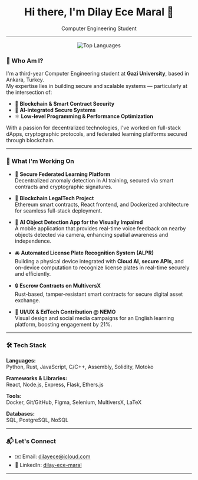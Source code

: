 <h1 align="center">Hi there, I'm Dilay Ece Maral 👋</h1>
<p align="center">
  Computer Engineering Student
</p>

---

<p align="center">
  <img src="https://github-readme-stats.vercel.app/api/top-langs/?username=xddlzx&layout=compact&theme=github_dark&langs_count=6&hide=html" alt="Top Languages" />
</p>


### 💼 Who Am I?

I'm a third-year Computer Engineering student at **Gazi University**, based in Ankara, Turkey.  
My expertise lies in building secure and scalable systems — particularly at the intersection of:

- 🔐 **Blockchain & Smart Contract Security**
- 🧠 **AI-integrated Secure Systems**
- ⚛️ **Low-level Programming & Performance Optimization**

With a passion for decentralized technologies, I've worked on full-stack dApps, cryptographic protocols, and federated learning platforms secured through blockchain.

---

### 🚀 What I'm Working On

- 🧠 **Secure Federated Learning Platform**  
  Decentralized anomaly detection in AI training, secured via smart contracts and cryptographic signatures.

- 🔐 **Blockchain LegalTech Project**  
  Ethereum smart contracts, React frontend, and Dockerized architecture for seamless full-stack deployment.

- 🤖 **AI Object Detection App for the Visually Impaired**  
  A mobile application that provides real-time voice feedback on nearby objects detected via camera, enhancing spatial awareness and independence.

- 🚘 **Automated License Plate Recognition System (ALPR)**  
  Building a physical device integrated with **Cloud AI**, **secure APIs**, and on-device computation to recognize license plates in real-time securely and efficiently.

- 🔒 **Escrow Contracts on MultiversX**  
  Rust-based, tamper-resistant smart contracts for secure digital asset exchange.

- 🎨 **UI/UX & EdTech Contribution @ NEMO**  
  Visual design and social media campaigns for an English learning platform, boosting engagement by 21%.

---

### 🛠️ Tech Stack

**Languages:**  
Python, Rust, JavaScript, C/C++, Assembly, Solidity, Motoko

**Frameworks & Libraries:**  
React, Node.js, Express, Flask, Ethers.js

**Tools:**  
Docker, Git/GitHub, Figma, Selenium, MultiversX, LaTeX

**Databases:**  
SQL, PostgreSQL, NoSQL

---

### 📬 Let's Connect

- ✉️ Email: dilayece@icloud.com  
- 💼 LinkedIn: [dilay-ece-maral](https://www.linkedin.com/in/dilay-ece-maral/)

---
